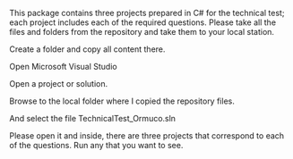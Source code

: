 This package contains three projects prepared in C# for the technical test; each project includes each of the required questions. Please take all the files and folders from the repository and take them to your local station.

Create a folder and copy all content there.

Open Microsoft Visual Studio

Open a project or solution.

Browse to the local folder where I copied the repository files.

And select the file TechnicalTest_Ormuco.sln

Please open it and inside, there are three projects that correspond to each of the questions. Run any that you want to see.